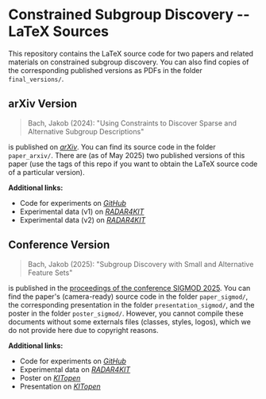 # Constrained Subgroup Discovery -- LaTeX Sources

This repository contains the LaTeX source code for two papers and related materials on constrained subgroup discovery.
You can also find copies of the corresponding published versions as PDFs in the folder `final_versions/`.

## arXiv Version

> Bach, Jakob (2024): "Using Constraints to Discover Sparse and Alternative Subgroup Descriptions"

is published on [*arXiv*](https://doi.org/10.48550/arXiv.2406.01411).
You can find its source code in the folder `paper_arxiv/`.
There are (as of May 2025) two published versions of this paper (use the tags of this repo if you want to obtain the LaTeX source code of a particular version).

**Additional links:**

- Code for experiments on [*GitHub*](https://github.com/Jakob-Bach/Constrained-Subgroup-Discovery)
- Experimental data (v1) on [*RADAR4KIT*](https://doi.org/10.35097/caKKJCtoKqgxyvqG)
- Experimental data (v2) on [*RADAR4KIT*](https://doi.org/10.35097/8ppb5x50nyvw1wa7)

## Conference Version

> Bach, Jakob (2025): "Subgroup Discovery with Small and Alternative Feature Sets"

is published in the [proceedings of the conference SIGMOD 2025](https://doi.org/10.1145/3725358).
You can find the paper's (camera-ready) source code in the folder `paper_sigmod/`, the corresponding presentation in the folder `presentation_sigmod/`, and the poster in the folder `poster_sigmod/`.
However, you cannot compile these documents without some externals files (classes, styles, logos), which we do not provide here due to copyright reasons.

**Additional links:**

- Code for experiments on [*GitHub*](https://github.com/Jakob-Bach/Constrained-Subgroup-Discovery)
- Experimental data on [*RADAR4KIT*](https://doi.org/10.35097/nftgaf7w73hy2491)
- Poster on [*KITopen*](https://doi.org/10.5445/IR/1000182482)
- Presentation on [*KITopen*](https://doi.org/10.5445/IR/1000182483)
